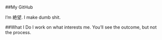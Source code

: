 ##My GitHub

I’m 絶望. I make dumb shit.

##What I Do
I work on what interests me. You’ll see the outcome, but not the process.
